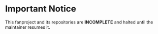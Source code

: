 # Important Notice

This fanproject and its repositories are **INCOMPLETE** and halted until the maintainer resumes it.
